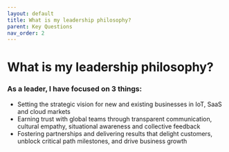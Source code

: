 ```yaml
---
layout: default
title: What is my leadership philosophy?
parent: Key Questions
nav_order: 2
---
```


# What is my leadership philosophy?

### As a leader, I have focused on 3 things:
* Setting the strategic vision for new and existing businesses in IoT, SaaS and cloud markets
* Earning trust with global teams through transparent communication, cultural empathy, situational awareness and collective feedback
* Fostering partnerships and delivering results that delight customers, unblock critical path milestones, and drive business growth


